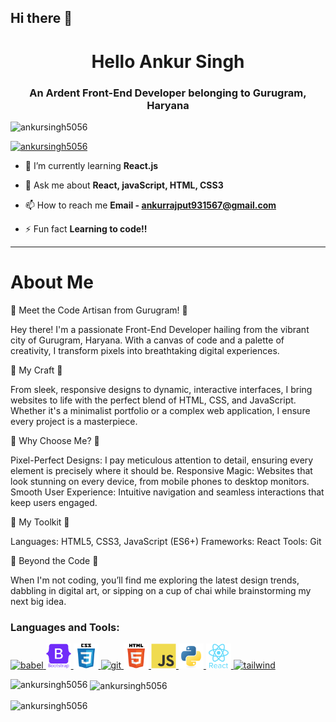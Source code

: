 ## Hi there 👋
<h1 align="center">Hello Ankur Singh</h1>
<h3 align="center">An Ardent Front-End Developer belonging to Gurugram, Haryana</h3>

<p align="left"> <img src="https://komarev.com/ghpvc/?username=ankursingh5056&label=Profile%20views&color=0e75b6&style=flat" alt="ankursingh5056" /> </p>

<p align="left"> <a href="https://github.com/ryo-ma/github-profile-trophy"><img src="https://github-profile-trophy.vercel.app/?username=ankursingh5056" alt="ankursingh5056" /></a> </p>

- 🌱 I’m currently learning **React.js**

- 💬 Ask me about **React, javaScript, HTML, CSS3**
- 📫 How to reach me **Email - ankurrajput931567@gmail.com**

- ⚡ Fun fact **Learning to code!!**
<hr/>
<h1>About Me</h1>
🎨 Meet the Code Artisan from Gurugram! 🎨

Hey there! I'm a passionate Front-End Developer hailing from the vibrant city of Gurugram, Haryana. With a canvas of code and a palette of creativity, I transform pixels into breathtaking digital experiences.

🌟 My Craft 🌟

From sleek, responsive designs to dynamic, interactive interfaces, I bring websites to life with the perfect blend of HTML, CSS, and JavaScript. Whether it's a minimalist portfolio or a complex web application, I ensure every project is a masterpiece.

🚀 Why Choose Me? 🚀

Pixel-Perfect Designs: I pay meticulous attention to detail, ensuring every element is precisely where it should be.
Responsive Magic: Websites that look stunning on every device, from mobile phones to desktop monitors.
Smooth User Experience: Intuitive navigation and seamless interactions that keep users engaged.

🎨 My Toolkit 🎨

Languages: HTML5, CSS3, JavaScript (ES6+)
Frameworks: React
Tools: Git

🌈 Beyond the Code 🌈

When I'm not coding, you’ll find me exploring the latest design trends, dabbling in digital art, or sipping on a cup of chai while brainstorming my next big idea.

<p align="left">
</p>

<h3 align="left">Languages and Tools:</h3>
<p align="left"> <a href="https://babeljs.io/" target="_blank" rel="noreferrer"> <img src="https://www.vectorlogo.zone/logos/babeljs/babeljs-icon.svg" alt="babel" width="40" height="40"/> </a> <a href="https://getbootstrap.com" target="_blank" rel="noreferrer"> <img src="https://raw.githubusercontent.com/devicons/devicon/master/icons/bootstrap/bootstrap-plain-wordmark.svg" alt="bootstrap" width="40" height="40"/> </a> <a href="https://www.w3schools.com/css/" target="_blank" rel="noreferrer"> <img src="https://raw.githubusercontent.com/devicons/devicon/master/icons/css3/css3-original-wordmark.svg" alt="css3" width="40" height="40"/> </a> <a href="https://git-scm.com/" target="_blank" rel="noreferrer"> <img src="https://www.vectorlogo.zone/logos/git-scm/git-scm-icon.svg" alt="git" width="40" height="40"/> </a> <a href="https://www.w3.org/html/" target="_blank" rel="noreferrer"> <img src="https://raw.githubusercontent.com/devicons/devicon/master/icons/html5/html5-original-wordmark.svg" alt="html5" width="40" height="40"/> </a> <a href="https://developer.mozilla.org/en-US/docs/Web/JavaScript" target="_blank" rel="noreferrer"> <img src="https://raw.githubusercontent.com/devicons/devicon/master/icons/javascript/javascript-original.svg" alt="javascript" width="40" height="40"/> </a> <a href="https://www.python.org" target="_blank" rel="noreferrer"> <img src="https://raw.githubusercontent.com/devicons/devicon/master/icons/python/python-original.svg" alt="python" width="40" height="40"/> </a> <a href="https://reactjs.org/" target="_blank" rel="noreferrer"> <img src="https://raw.githubusercontent.com/devicons/devicon/master/icons/react/react-original-wordmark.svg" alt="react" width="40" height="40"/> </a> <a href="https://tailwindcss.com/" target="_blank" rel="noreferrer"> <img src="https://www.vectorlogo.zone/logos/tailwindcss/tailwindcss-icon.svg" alt="tailwind" width="40" height="40"/> </a> </p>

<p><img align="left" src="https://github-readme-stats.vercel.app/api/top-langs?username=ankursingh5056&show_icons=true&locale=en&layout=compact" alt="ankursingh5056" /></p>

<p>&nbsp;<img align="center" src="https://github-readme-stats.vercel.app/api?username=ankursingh5056&show_icons=true&locale=en" alt="ankursingh5056" /></p>

<p><img align="center" src="https://github-readme-streak-stats.herokuapp.com/?user=ankursingh5056&" alt="ankursingh5056" /></p>

